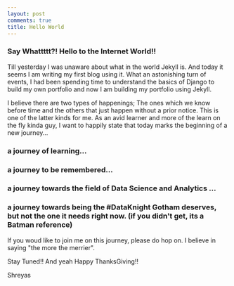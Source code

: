 ```yaml
---
layout: post
comments: true
title: Hello World
---
```

### Say Whattttt?! Hello to the Internet World!!
Till yesterday I was unaware about what in the world Jekyll is. And today it seems I am writing my first blog using it.
What an astonishing turn of events, I had been spending time to understand the basics of Django to build my own portfolio and now I am building my portfolio using Jekyll.

I believe there are two types of happenings; The ones which we know before time and the others that just happen without a prior notice.
This is one of the latter kinds for me.
As an avid learner and more of the learn on the fly kinda guy, I want to happily state that today marks the beginning of a new journey... 
### a journey of learning...
### a journey to be remembered...
### a journey towards the field of Data Science and Analytics ...
### a journey towards being the #DataKnight Gotham deserves, but not the one it needs right now. (if you didn't get, its a Batman reference)

If you woud like to join me on this journey, please do hop on. I believe in saying "the more the merrier".

Stay Tuned!!
And yeah Happy ThanksGiving!!

Shreyas 


